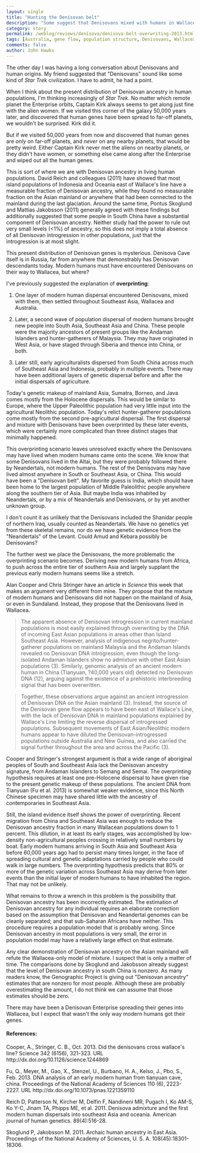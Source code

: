 ```yaml
---
layout: single 
title: "Hunting the Denisovan belt" 
description: "Some suggest that Denisovans mixed with humans in Wallacea. I&#39;m skeptical." 
category: story
permalink: /weblog/reviews/denisova/denisova-belt-overwriting-2013.html
tags: [Australia, gene flow, population structure, Denisovans, Wallacea, Denisova] 
comments: false 
author: John Hawks 
---
```


The other day I was having a long conversation about Denisovans and human origins. My friend suggested that "Denisovans" sound like some kind of <em>Star Trek</em> civilization. I have to admit, he had a point. 

When I think about the present distribution of Denisovan ancestry in human populations, I'm thinking increasingly of <em>Star Trek</em>. No matter which remote planet the Enterprise orbits, Captain Kirk always seems to get along just fine with the alien women. If we visited this corner of the galaxy 50,000 years later, and discovered that human genes have been spread to far-off planets, we wouldn't be surprised. Kirk did it. 

But if we visited 50,000 years from now and discovered that human genes are <em>only</em> on far-off planets, and <em>never</em> on any nearby planets, that would be pretty weird. Either Captain Kirk never met the aliens on nearby planets, or they didn't have women, or something else came along after the Enterprise and wiped out all the human genes. 

This is sort of where we are with Denisovan ancestry in living human populations. David Reich and colleagues (2011) have showed that most island populations of Indonesia and Oceania east of Wallace's line have a measurable fraction of Denisovan ancestry, while they found no measurable fraction on the Asian mainland or anywhere that had been connected to the mainland during the last glaciation. Around the same time, Pontus Skoglund and Mattias Jakobsson (2011) generally agreed with these findings but additionally suggested that some people in South China have a substantial component of Denisovan ancestry. Neither study had the power to rule out very small levels (&lt;1%) of ancestry, so this does not imply a total absence of all Denisovan introgression in other populations, just that the introgression is at most slight. 

This present distribution of Denisovan genes is mysterious. Denisova Cave itself is in Russia, far from anywhere that demonstrably has Denisovan descendants today. Modern humans must have encountered Denisovans on their way to Wallacea, but where? 

I've previously suggested the explanation of <strong>overprinting</strong>: 

1. One layer of modern human dispersal encountered Denisovans, mixed with them, then settled throughout Southeast Asia, Wallacea and Australia. 

2. Later, a second wave of population dispersal of modern humans brought new people into South Asia, Southeast Asia and China. These people were the majority ancestors of present groups like the Andaman Islanders and hunter-gatherers of Malaysia. They may have originated in West Asia, or have staged through Siberia and thence into China, or both. 

3. Later still, early agriculturalists dispersed from South China across much of Southeast Asia and Indonesia, probably in multiple events. There may have been additional layers of genetic dispersal before and after the initial dispersals of agriculture.

Today's genetic makeup of mainland Asia, Sumatra, Borneo, and Java comes mostly from the Holocene dispersals. This would be similar to Europe, where the Upper Paleolithic population had very little input into the agricultural Neolithic population. Today's relict hunter-gatherer populations come mostly from the second pre-agricultural dispersal. The first dispersal and mixture with Denisovans have been overprinted by these later events, which were certainly more complicated than three distinct stages that minimally happened.

This overprinting scenario leaves unresolved exactly where the Denisovans may have lived when modern humans came onto the scene. We know that some Denisovans lived in the Altai, but they were probably followed there by Neandertals, not modern humans. The rest of the Denisovans may have lived almost anywhere in South or Southeast Asia, or China. This would have been a "Denisovan belt". My favorite guess is India, which should have been home to the largest population of Middle Paleolithic people anywhere along the southern tier of Asia. But maybe India was inhabited by Neandertals, or by a mix of Neandertals and Denisovans, or by yet another unknown group. 

I don't count it as unlikely that the Denisovans included the Shanidar people of northern Iraq, usually counted as Neandertals. We have no genetics yet from these skeletal remains, nor do we have genetic evidence from the "Neandertals" of the Levant. Could Amud and Kebara possibly be Denisovans?

The further west we place the Denisovans, the more problematic the overprinting scenario becomes. Deriving new modern humans from Africa, to push across the entire tier of southern Asia and largely supplant the previous early modern humans seems like a stretch. 

Alan Cooper and Chris Stringer have an article in <em>Science</em> this week that makes an argument very different from mine. They propose that the mixture of modern humans and Denisovans did not happen on the mainland of Asia, or even in Sundaland. Instead, they propose that the Denisovans lived in Wallacea. 

<blockquote>The apparent absence of Denisovan introgression in current mainland populations is most easily explained through overwriting by the DNA of incoming East Asian populations in areas other than Island Southeast Asia. However, analysis of indigenous negrito/hunter-gatherer populations on mainland Malaysia and the Andaman Islands revealed no Denisovan DNA introgression, even though the long-isolated Andaman Islanders show no admixture with other East Asian populations (3). Similarly, genomic analysis of an ancient modern human in China (Tianyuan, ?40,000 years old) detected no Denisovan DNA (12), arguing against the existence of a prehistoric interbreeding signal that has been overwritten.</blockquote>

<blockquote>Together, these observations argue against an ancient introgression of Denisovan DNA on the Asian mainland (3). Instead, the source of the Denisovan gene flow appears to have been east of Wallace's Line, with the lack of Denisovan DNA in mainland populations explained by Wallace's Line limiting the reverse dispersal of introgressed populations. Subsequent movements of East Asian/Neolithic modern humans appear to have diluted the Denisovan-introgressed populations outside Australia and New Guinea, and also carried the signal further throughout the area and across the Pacific (3).</blockquote>


Cooper and Stringer's strongest argument is that a wide range of aboriginal peoples of South and Southeast Asia lack the Denisovan ancestry signature, from Andaman Islanders to Semang and Semai. The overprinting hypothesis requires at least one pre-Holocene dispersal to have given rise to the present genetic makeup of these populations. The ancient DNA from Tianyuan (Fu et al. 2013) is somewhat weaker evidence, since this North Chinese specimen may have shared little with the ancestry of contemporaries in Southeast Asia. 

Still, the island evidence itself shows the power of overprinting. Recent migration from China and Southeast Asia was enough to reduce the Denisovan ancestry fraction in many Wallacean populations down to 1 percent. This dilution, in at least its early stages, was accomplished by low-density non-agricultural peoples crossing in relatively small numbers by boat. Early modern humans arriving in South Asia and Southeast Asia before 60,000 years ago had to persist many times longer, in the face of spreading cultural and genetic adaptations carried by people who could walk in large numbers. The overprinting hypothesis predicts that 80% or more of the genetic variation across Southeast Asia may derive from later events than the initial layer of modern humans to have inhabited the region. That may not be unlikely.

What remains to throw a wrench in this problem is the possibility that Denisovan ancestry has been incorrectly estimated. The estimation of Denisovan ancestry for any individual requires an elaborate correction based on the assumption that Denisovan and Neandertal genomes can be cleanly separated; and that sub-Saharan Africans have neither. This procedure requires a population model that is probably wrong. Since Denisovan ancestry in most populations is very small, the error in population model may have a relatively large effect on that estimate.

Any clear demonstration of Denisovan ancestry on the Asian mainland will refute the Wallacea-only model of mixture. I suspect that is only a matter of time. The comparisons done by Skoglund and Jakobsson already suggest that the level of Denisovan ancestry in south China is nonzero. As many readers know, the Genographic Project is giving out "Denisovan ancestry" estimates that are nonzero for most people. Although these are probably overestimating the amount, I do not think we can assume that those estimates should be zero. 

There may have been a Denisovan Enterprise spreading their genes into Wallacea, but I expect that wasn't the only way modern humans got their genes. 




<h4>References:</h4>

<p class="cite">Cooper, A., Stringer, C. B., Oct. 2013. Did the denisovans cross wallace's line? Science 342 (6156), 321-323.
URL http://dx.doi.org/10.1126/science.1244869</p>

<p class="cite">Fu, Q., Meyer, M., Gao, X., Stenzel, U., Burbano, H. A., Kelso, J., Pbo, S., Feb. 2013. DNA analysis of an early modern human from tianyuan cave, china. Proceedings of the National Academy of Sciences 110 (6), 2223-2227.
URL http://dx.doi.org/10.1073/pnas.1221359110</p>

<p class="cite">Reich D, Patterson N, Kircher M, Delfin F, Nandineni MR, Pugach I, Ko AM-S, Ko Y-C, Jinam TA, Phipps ME, et al. 2011. Denisova admixture and the first modern human dispersals into southeast Asia and oceania. American journal of human genetics. 89(4):516-28.</p>

<p class="cite">Skoglund P, Jakobsson M. 2011. Archaic human ancestry in East Asia. Proceedings of the National Academy of Sciences, U. S. A. 108(45):18301-18306.</p>

